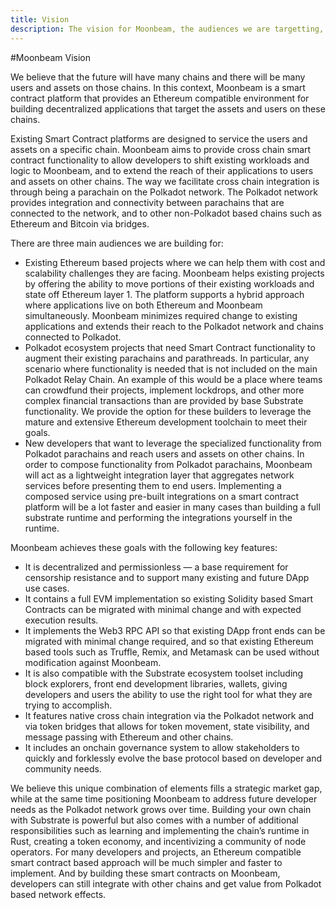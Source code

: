 ```yaml
---
title: Vision
description: The vision for Moonbeam, the audiences we are targetting, and key features
---
```


#Moonbeam Vision

We believe that the future will have many chains and there will be many users and assets on those chains.  In this context, Moonbeam is a smart contract platform that provides an Ethereum compatible environment for building decentralized applications that target the assets and users on these chains.

Existing Smart Contract platforms are designed to service the users and assets on a specific chain.  Moonbeam aims to provide cross chain smart contract functionality to allow developers to shift existing workloads and logic to Moonbeam, and to extend the reach of their applications to users and assets on other chains.  The way we facilitate cross chain integration is through being a parachain on the Polkadot network.  The Polkadot network provides integration and connectivity between parachains that are connected to the network, and to other non-Polkadot based chains such as Ethereum and Bitcoin via bridges.

There are three main audiences we are building for:

* Existing Ethereum based projects where we can help them with cost and scalability challenges they are facing.  Moonbeam helps existing projects by offering the ability to move portions of their existing workloads and state off Ethereum layer 1. The platform supports a hybrid approach where applications live on both Ethereum and Moonbeam simultaneously.  Moonbeam minimizes required change to existing applications and extends their reach to the Polkadot network and chains connected to Polkadot.
* Polkadot ecosystem projects that need Smart Contract functionality to augment their existing parachains and parathreads.  In particular, any scenario where functionality is needed that is not included on the main Polkadot Relay Chain.  An example of this would be a place where teams can crowdfund their projects, implement lockdrops, and other more complex financial transactions than are provided by base Substrate functionality.  We provide the option for these builders to leverage the mature and extensive Ethereum development toolchain to meet their goals.
* New developers that want to leverage the specialized functionality from Polkadot parachains and reach users and assets on other chains.  In order to compose functionality from Polkadot parachains, Moonbeam will act as a lightweight integration layer that aggregates network services before presenting them to end users.  Implementing a composed service using pre-built integrations on a smart contract platform will be a lot faster and easier in many cases than building a full substrate runtime and performing the integrations yourself in the runtime.

Moonbeam achieves these goals with the following key features:

* It is decentralized and permissionless — a base requirement for censorship resistance and to support many existing and future DApp use cases.
* It contains a full EVM implementation so existing Solidity based Smart Contracts can be migrated with minimal change and with expected execution results.
* It implements the Web3 RPC API so that existing DApp front ends can be migrated with minimal change required, and so that existing Ethereum based tools such as Truffle, Remix, and Metamask can be used without modification against Moonbeam.
* It is also compatible with the Substrate ecosystem toolset including block explorers, front end development libraries, wallets, giving developers and users the ability to use the right tool for what they are trying to accomplish.
* It features native cross chain integration via the Polkadot network and via token bridges that allows for token movement, state visibility, and message passing with Ethereum and other chains.
* It includes an onchain governance system to allow stakeholders to quickly and forklessly evolve the base protocol based on developer and community needs.

We believe this unique combination of elements fills a strategic market gap, while at the same time positioning Moonbeam to address future developer needs as the Polkadot network grows over time.  Building your own chain with Substrate is powerful but also comes with a number of additional responsibilities such as learning and implementing the chain’s runtime in Rust, creating a token economy, and incentivizing a community of node operators.  For many developers and projects, an Ethereum compatible smart contract based approach will be much simpler and faster to implement.  And by building these smart contracts on Moonbeam, developers can still integrate with other chains and get value from Polkadot based network effects.
